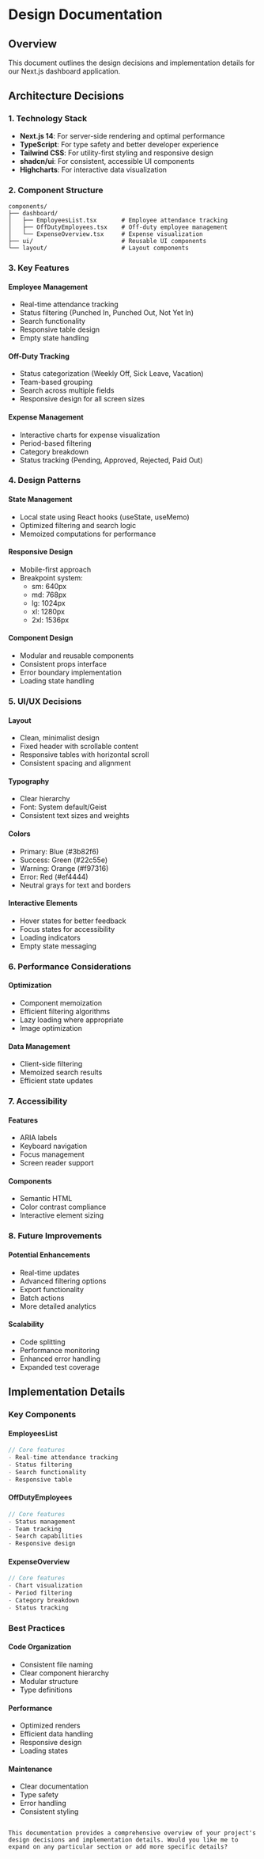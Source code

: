 # Design Documentation

## Overview
This document outlines the design decisions and implementation details for our Next.js dashboard application.

## Architecture Decisions

### 1. Technology Stack
- **Next.js 14**: For server-side rendering and optimal performance
- **TypeScript**: For type safety and better developer experience
- **Tailwind CSS**: For utility-first styling and responsive design
- **shadcn/ui**: For consistent, accessible UI components
- **Highcharts**: For interactive data visualization

### 2. Component Structure
```
components/
├── dashboard/
│   ├── EmployeesList.tsx       # Employee attendance tracking
│   ├── OffDutyEmployees.tsx    # Off-duty employee management
│   └── ExpenseOverview.tsx     # Expense visualization
├── ui/                         # Reusable UI components
└── layout/                     # Layout components
```

### 3. Key Features

#### Employee Management
- Real-time attendance tracking
- Status filtering (Punched In, Punched Out, Not Yet In)
- Search functionality
- Responsive table design
- Empty state handling

#### Off-Duty Tracking
- Status categorization (Weekly Off, Sick Leave, Vacation)
- Team-based grouping
- Search across multiple fields
- Responsive design for all screen sizes

#### Expense Management
- Interactive charts for expense visualization
- Period-based filtering
- Category breakdown
- Status tracking (Pending, Approved, Rejected, Paid Out)

### 4. Design Patterns

#### State Management
- Local state using React hooks (useState, useMemo)
- Optimized filtering and search logic
- Memoized computations for performance

#### Responsive Design
- Mobile-first approach
- Breakpoint system:
  - sm: 640px
  - md: 768px
  - lg: 1024px
  - xl: 1280px
  - 2xl: 1536px

#### Component Design
- Modular and reusable components
- Consistent props interface
- Error boundary implementation
- Loading state handling

### 5. UI/UX Decisions

#### Layout
- Clean, minimalist design
- Fixed header with scrollable content
- Responsive tables with horizontal scroll
- Consistent spacing and alignment

#### Typography
- Clear hierarchy
- Font: System default/Geist
- Consistent text sizes and weights

#### Colors
- Primary: Blue (#3b82f6)
- Success: Green (#22c55e)
- Warning: Orange (#f97316)
- Error: Red (#ef4444)
- Neutral grays for text and borders

#### Interactive Elements
- Hover states for better feedback
- Focus states for accessibility
- Loading indicators
- Empty state messaging

### 6. Performance Considerations

#### Optimization
- Component memoization
- Efficient filtering algorithms
- Lazy loading where appropriate
- Image optimization

#### Data Management
- Client-side filtering
- Memoized search results
- Efficient state updates

### 7. Accessibility

#### Features
- ARIA labels
- Keyboard navigation
- Focus management
- Screen reader support

#### Components
- Semantic HTML
- Color contrast compliance
- Interactive element sizing

### 8. Future Improvements

#### Potential Enhancements
- Real-time updates
- Advanced filtering options
- Export functionality
- Batch actions
- More detailed analytics

#### Scalability
- Code splitting
- Performance monitoring
- Enhanced error handling
- Expanded test coverage

## Implementation Details

### Key Components

#### EmployeesList
```typescript
// Core features
- Real-time attendance tracking
- Status filtering
- Search functionality
- Responsive table
```

#### OffDutyEmployees
```typescript
// Core features
- Status management
- Team tracking
- Search capabilities
- Responsive design
```

#### ExpenseOverview
```typescript
// Core features
- Chart visualization
- Period filtering
- Category breakdown
- Status tracking
```

### Best Practices

#### Code Organization
- Consistent file naming
- Clear component hierarchy
- Modular structure
- Type definitions

#### Performance
- Optimized renders
- Efficient data handling
- Responsive design
- Loading states

#### Maintenance
- Clear documentation
- Type safety
- Error handling
- Consistent styling
```

This documentation provides a comprehensive overview of your project's design decisions and implementation details. Would you like me to expand on any particular section or add more specific details?